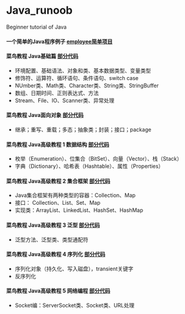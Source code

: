 # Java_runoob
Beginner tutorial of Java

#### 一个简单的Java程序例子 [employee简单项目](https://github.com/malele4th/Java_runoob/tree/master/employee)

#### 菜鸟教程 Java基础篇 [部分代码](https://github.com/malele4th/Java_runoob/tree/master/basiccode)

* 环境配置、基础语法、对象和类、基本数据类型、变量类型
* 修饰符、运算符、循环语句、条件语句、switch case
* NUmber类、Math类、Character类、String类、StringBuffer
* 数组、日期时间、正则表达式、方法
* Stream、File、IO、Scanner类、异常处理

#### 菜鸟教程 Java面向对象 [部分代码](https://github.com/malele4th/Java_runoob/tree/master/classobject)
* 继承；重写、重载；多态；抽象类；封装；接口；package

#### 菜鸟教程 Java高级教程 1 数据结构 [部分代码](https://github.com/malele4th/Java_runoob/tree/master/datastructure)
* 枚举（Enumeration）、位集合（BitSet）、向量（Vector）、栈（Stack）
* 字典（Dictionary）、哈希表（Hashtable）、属性（Properties）

#### 菜鸟教程 Java高级教程 2 集合框架 [部分代码](https://github.com/malele4th/Java_runoob/tree/master/collection) 
* Java集合框架有两种类型的容器：Collection、Map
* 接口： Collection、List、Set、Map
* 实现类：ArrayList、LinkedList、HashSet、HashMap

#### 菜鸟教程 Java高级教程 3 泛型 [部分代码](https://github.com/malele4th/Java_runoob/tree/master/generics) 
* 泛型方法、泛型类、类型通配符

#### 菜鸟教程 Java高级教程 4 序列化 [部分代码](https://github.com/malele4th/Java_runoob/tree/master/serialize) 
* 序列化对象（持久化、写入磁盘），transient关键字
* 反序列化

#### 菜鸟教程 Java高级教程 5 网络编程 [部分代码](https://github.com/malele4th/Java_runoob/tree/master/Internet) 
* Socket编：ServerSocket类、Socket类、URL处理
